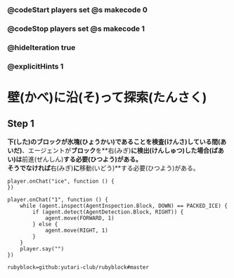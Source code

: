 ### @codeStart players set @s makecode 0
### @codeStop players set @s makecode 1

### @hideIteration true 
### @explicitHints 1

# 壁(かべ)に沿(そ)って探索(たんさく)
<!-- # Surroundings  -->

## Step 1
**下(した)**のブロックが**氷塊(ひょうかい)**であることを**検査(けんさ)している間(あいだ)**、エージェントが**ブロック**を**右(みぎ)**に検出(けんしゅつ)した場合(ばあい)は**前進(ぜんしん)**する必要(ひつよう)がある。<br>
そうでなければ**右(みぎ)**に**移動(いどう)**する必要(ひつよう)がある。
<!-- While  **inspecting the block down** that is **packed ice**, **if** the Agent **detects the block right**, it needs to **move forward**. Otherwise it needs to **move right**.  -->

```template
player.onChat("ice", function () {
})
```

```ghost
player.onChat("1", function () {
    while (agent.inspect(AgentInspection.Block, DOWN) == PACKED_ICE) {
        if (agent.detect(AgentDetection.Block, RIGHT)) {
            agent.move(FORWARD, 1)
        } else {
            agent.move(RIGHT, 1)
        }
    }
    player.say("")
})
```
```package
rubyblock=github:yutari-club/rubyblock#master
```
